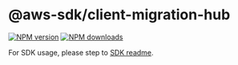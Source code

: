# @aws-sdk/client-migration-hub

[![NPM version](https://img.shields.io/npm/v/@aws-sdk/client-migration-hub/rc.svg)](https://www.npmjs.com/package/@aws-sdk/client-migration-hub)
[![NPM downloads](https://img.shields.io/npm/dm/@aws-sdk/client-migration-hub.svg)](https://www.npmjs.com/package/@aws-sdk/client-migration-hub)

For SDK usage, please step to [SDK readme](https://github.com/aws/aws-sdk-js-v3).
